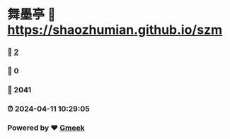 # 舞墨亭 :link: https://shaozhumian.github.io/szm 
### :page_facing_up: [2](https://shaozhumian.github.io/szm/tag.html) 
### :speech_balloon: 0 
### :hibiscus: 2041 
### :alarm_clock: 2024-04-11 10:29:05 
### Powered by :heart: [Gmeek](https://github.com/Meekdai/Gmeek)
